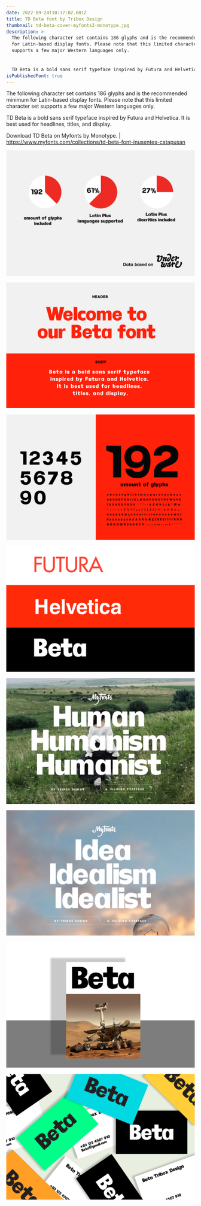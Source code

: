 ```yaml
---
date: 2022-09-24T10:37:02.601Z
title: TD Beta font by Tribox Design
thumbnail: td-beta-cover-myfonts2-monotype.jpg
description: >-
  The following character set contains 186 glyphs and is the recommended minimum
  for Latin-based display fonts. Please note that this limited character set
  supports a few major Western languages only.


  TD Beta is a bold sans serif typeface inspired by Futura and Helvetica. It is best used for headlines, titles, and display.
isPublishedFont: true
---
```

The following character set contains 186 glyphs and is the recommended minimum for Latin-based display fonts. Please note that this limited character set supports a few major Western languages only.

TD Beta is a bold sans serif typeface inspired by Futura and Helvetica. It is best used for headlines, titles, and display.

D﻿ownload TD Beta on Myfonts by Monotype. | https://www.myfonts.com/collections/td-beta-font-inusentes-catapusan

![TD-Beta-Typeface-Analytic](td-beta-typeface-analytics.jpg "Tribox Design Fonts")

![TD Beta Intro Card](td-beta-intro.jpg "TD Beta Tribox Design fonts")

![TD Beta Tribox Design fonts](td-beta-192-glyphsy.jpg "TD Beta Tribox Design fonts")

![TD Beta Tribox Design fonts](td-beta-3.png "TD Beta Tribox Design fonts")

![TD Beta Tribox Design fonts](td-beta-collateralsjpg.jpg "TD Beta Tribox Design fonts")

![TD Beta Tribox Design fonts](td-beta-collaterals-5.jpg "TD Beta Tribox Design fonts")

![TD Beta Tribox Design fonts](td-beta-7.jpg "TD Beta Tribox Design fonts")

![TD Beta Tribox Design fonts](td-beta-8.jpg "TD Beta Tribox Design fonts")